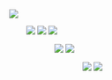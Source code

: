 # <p align="center">
![](https://files.catbox.moe/u158mm.gif)

⠀⠀⠀![](https://files.catbox.moe/97mkoc.png) ![](https://files.catbox.moe/7j2re2.png) ![](https://files.catbox.moe/8i4qnn.png)

⠀⠀⠀⠀⠀⠀⠀⠀![](https://files.catbox.moe/7fcooo.png) ![](https://files.catbox.moe/cfu2za.png)

⠀⠀⠀⠀⠀⠀⠀⠀⠀⠀⠀⠀⠀![](https://komarev.com/ghpvc/?username=euronias&color=DA871A&label=clicks!)
![](https://komarev.com/ghpvc/?username=insordescent&color=657854)
